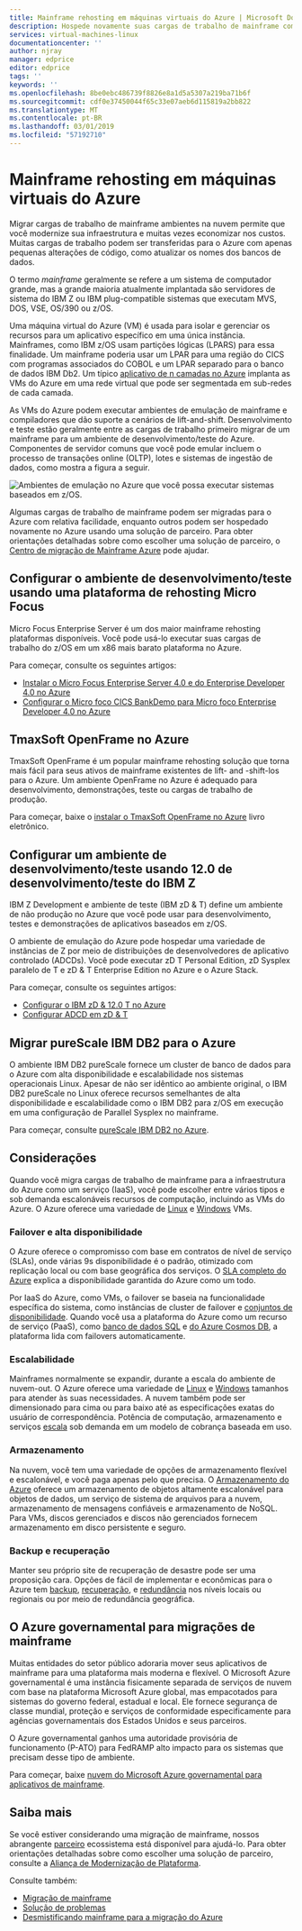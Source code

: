```yaml
---
title: Mainframe rehosting em máquinas virtuais do Azure | Microsoft Docs
description: Hospede novamente suas cargas de trabalho de mainframe como sistemas com base em IBM Z usando máquinas virtuais (VMs) no Microsoft Azure.
services: virtual-machines-linux
documentationcenter: ''
author: njray
manager: edprice
editor: edprice
tags: ''
keywords: ''
ms.openlocfilehash: 8be0ebc486739f8826e8a1d5a5307a219ba71b6f
ms.sourcegitcommit: cdf0e37450044f65c33e07aeb6d115819a2bb822
ms.translationtype: MT
ms.contentlocale: pt-BR
ms.lasthandoff: 03/01/2019
ms.locfileid: "57192710"
---
```

# <a name="mainframe-rehosting-on-azure-virtual-machines"></a>Mainframe rehosting em máquinas virtuais do Azure

Migrar cargas de trabalho de mainframe ambientes na nuvem permite que você modernize sua infraestrutura e muitas vezes economizar nos custos. Muitas cargas de trabalho podem ser transferidas para o Azure com apenas pequenas alterações de código, como atualizar os nomes dos bancos de dados.

O termo *mainframe* geralmente se refere a um sistema de computador grande, mas a grande maioria atualmente implantada são servidores de sistema do IBM Z ou IBM plug-compatible sistemas que executam MVS, DOS, VSE, OS/390 ou z/OS.

Uma máquina virtual do Azure (VM) é usada para isolar e gerenciar os recursos para um aplicativo específico em uma única instância. Mainframes, como IBM z/OS usam partições lógicas (LPARS) para essa finalidade. Um mainframe poderia usar um LPAR para uma região do CICS com programas associados do COBOL e um LPAR separado para o banco de dados IBM Db2. Um típico [aplicativo de n camadas no Azure](https://docs.microsoft.com/azure/architecture/reference-architectures/n-tier/n-tier-sql-server) implanta as VMs do Azure em uma rede virtual que pode ser segmentada em sub-redes de cada camada.

As VMs do Azure podem executar ambientes de emulação de mainframe e compiladores que dão suporte a cenários de lift-and-shift. Desenvolvimento e teste estão geralmente entre as cargas de trabalho primeiro migrar de um mainframe para um ambiente de desenvolvimento/teste do Azure. Componentes de servidor comuns que você pode emular incluem o processo de transações online (OLTP), lotes e sistemas de ingestão de dados, como mostra a figura a seguir.

![Ambientes de emulação no Azure que você possa executar sistemas baseados em z/OS.](media/01-overview.png)

Algumas cargas de trabalho de mainframe podem ser migradas para o Azure com relativa facilidade, enquanto outros podem ser hospedado novamente no Azure usando uma solução de parceiro. Para obter orientações detalhadas sobre como escolher uma solução de parceiro, o [Centro de migração de Mainframe Azure](https://azure.microsoft.com/migration/mainframe/) pode ajudar.

## <a name="set-up-devtest-environment-using-a-micro-focus-rehosting-platform"></a>Configurar o ambiente de desenvolvimento/teste usando uma plataforma de rehosting Micro Focus

Micro Focus Enterprise Server é um dos maior mainframe rehosting plataformas disponíveis. Você pode usá-lo executar suas cargas de trabalho do z/OS em um x86 mais barato plataforma no Azure.

Para começar, consulte os seguintes artigos:

- [Instalar o Micro Focus Enterprise Server 4.0 e do Enterprise Developer 4.0 no Azure](./microfocus/set-up-micro-focus-on-azure.md)
- [Configurar o Micro foco CICS BankDemo para Micro foco Enterprise Developer 4.0 no Azure](./microfocus/demo.md)

## <a name="tmaxsoft-openframe-on-azure"></a>TmaxSoft OpenFrame no Azure

TmaxSoft OpenFrame é um popular mainframe rehosting solução que torna mais fácil para seus ativos de mainframe existentes de lift- and -shift-los para o Azure. Um ambiente OpenFrame no Azure é adequado para desenvolvimento, demonstrações, teste ou cargas de trabalho de produção.

Para começar, baixe o [instalar o TmaxSoft OpenFrame no Azure](https://azure.microsoft.com/resources/install-tmaxsoft-openframe-on-azure/) livro eletrônico.

## <a name="set-up-a-devtest-environment-using-ibm-z-devtest-120"></a>Configurar um ambiente de desenvolvimento/teste usando 12.0 de desenvolvimento/teste do IBM Z

IBM Z Development e ambiente de teste (IBM zD & T) define um ambiente de não produção no Azure que você pode usar para desenvolvimento, testes e demonstrações de aplicativos baseados em z/OS.

O ambiente de emulação do Azure pode hospedar uma variedade de instâncias de Z por meio de distribuições de desenvolvedores de aplicativo controlado (ADCDs). Você pode executar zD T Personal Edition, zD Sysplex paralelo de T e zD & T Enterprise Edition no Azure e o Azure Stack.

Para começar, consulte os seguintes artigos:

-   [Configurar o IBM zD & 12.0 T no Azure](./ibm/install-ibm-z-environment.md)
-   [Configurar ADCD em zD & T](./ibm/demo.md)

## <a name="migrate-ibm-db2-purescale-to-azure"></a>Migrar pureScale IBM DB2 para o Azure

O ambiente IBM DB2 pureScale fornece um cluster de banco de dados para o Azure com alta disponibilidade e escalabilidade nos sistemas operacionais Linux. Apesar de não ser idêntico ao ambiente original, o IBM DB2 pureScale no Linux oferece recursos semelhantes de alta disponibilidade e escalabilidade como o IBM DB2 para z/OS em execução em uma configuração de Parallel Sysplex no mainframe.

Para começar, consulte [pureScale IBM DB2 no Azure](https://docs.microsoft.com/azure/virtual-machines/linux/ibm-db2-purescale-azure).

## <a name="considerations"></a>Considerações

Quando você migra cargas de trabalho de mainframe para a infraestrutura do Azure como um serviço (IaaS), você pode escolher entre vários tipos e sob demanda escalonáveis recursos de computação, incluindo as VMs do Azure. O Azure oferece uma variedade de [Linux](https://docs.microsoft.com/azure/virtual-machines/linux/overview) e [Windows](https://docs.microsoft.com/azure/virtual-machines/windows/overview) VMs.

### <a name="high-availability-and-failover"></a>Failover e alta disponibilidade

O Azure oferece o compromisso com base em contratos de nível de serviço (SLAs), onde várias 9s disponibilidade é o padrão, otimizado com replicação local ou com base geográfica dos serviços. O [SLA completo do Azure](https://azure.microsoft.com/support/legal/sla/virtual-machines/) explica a disponibilidade garantida do Azure como um todo.

Por IaaS do Azure, como VMs, o failover se baseia na funcionalidade específica do sistema, como instâncias de cluster de failover e [conjuntos de disponibilidade](https://docs.microsoft.com/azure/virtual-machines/windows/regions-and-availability#availability-sets). Quando você usa a plataforma do Azure como um recurso de serviço (PaaS), como [banco de dados SQL](https://docs.microsoft.com/azure/sql-database/sql-database-technical-overview) e [do Azure Cosmos DB](https://docs.microsoft.com/azure/cosmos-db/introduction), a plataforma lida com failovers automaticamente.

### <a name="scalability"></a>Escalabilidade

Mainframes normalmente se expandir, durante a escala do ambiente de nuvem-out. O Azure oferece uma variedade de [Linux](https://docs.microsoft.com/azure/virtual-machines/linux/sizes) e [Windows](https://docs.microsoft.com/azure/virtual-machines/windows/sizes) tamanhos para atender às suas necessidades. A nuvem também pode ser dimensionado para cima ou para baixo até as especificações exatas do usuário de correspondência. Potência de computação, armazenamento e serviços [escala](https://docs.microsoft.com/azure/architecture/best-practices/auto-scaling) sob demanda em um modelo de cobrança baseada em uso.

### <a name="storage"></a>Armazenamento

Na nuvem, você tem uma variedade de opções de armazenamento flexível e escalonável, e você paga apenas pelo que precisa. O [Armazenamento do Azure](https://docs.microsoft.com/azure/storage/common/storage-introduction) oferece um armazenamento de objetos altamente escalonável para objetos de dados, um serviço de sistema de arquivos para a nuvem, armazenamento de mensagens confiáveis e armazenamento de NoSQL. Para VMs, discos gerenciados e discos não gerenciados fornecem armazenamento em disco persistente e seguro.

### <a name="backup-and-recovery"></a>Backup e recuperação

Manter seu próprio site de recuperação de desastre pode ser uma proposição cara. Opções de fácil de implementar e econômicas para o Azure tem [backup](https://docs.microsoft.com/azure/backup/backup-introduction-to-azure-backup), [recuperação](https://docs.microsoft.com/azure/site-recovery/site-recovery-overview), e [redundância](https://docs.microsoft.com/azure/storage/common/storage-redundancy) nos níveis locais ou regionais ou por meio de redundância geográfica.

## <a name="azure-government-for-mainframe-migrations"></a>O Azure governamental para migrações de mainframe

Muitas entidades do setor público adoraria mover seus aplicativos de mainframe para uma plataforma mais moderna e flexível. O Microsoft Azure governamental é uma instância fisicamente separada de serviços de nuvem com base na plataforma Microsoft Azure global, mas empacotados para sistemas do governo federal, estadual e local. Ele fornece segurança de classe mundial, proteção e serviços de conformidade especificamente para agências governamentais dos Estados Unidos e seus parceiros.

O Azure governamental ganhos uma autoridade provisória de funcionamento (P-ATO) para FedRAMP alto impacto para os sistemas que precisam desse tipo de ambiente. 

Para começar, baixe [nuvem do Microsoft Azure governamental para aplicativos de mainframe](https://azure.microsoft.com/resources/microsoft-azure-government-cloud-for-mainframe-applications/en-us/).

## <a name="learn-more"></a>Saiba mais

Se você estiver considerando uma migração de mainframe, nossos abrangente [parceiro](partner-workloads.md) ecossistema está disponível para ajudá-lo. Para obter orientações detalhadas sobre como escolher uma solução de parceiro, consulte a [Aliança de Modernização de Plataforma](https://www.platformmodernization.org/pages/mainframe.aspx).

Consulte também:

-   [Migração de mainframe](https://docs.microsoft.com/azure/architecture/cloud-adoption/infrastructure/mainframe-migration/overview)
-   [Solução de problemas](https://docs.microsoft.com/azure/virtual-machines/troubleshooting/)
-   [Desmistificando mainframe para a migração do Azure](https://azure.microsoft.com/resources/demystifying-mainframe-to-azure-migration/en-us/)

<!-- INTERNAL LINKS -->
[microfocus-get-started]: /microfocus/get-started.md
[microfocus-setup]: /microfocus/set-up-micro-focus-on-azure.md
[microfocus-demo]: /microfocus/demo.md
[ibm-get-started]: /ibm/get-started.md
[ibm-install-z]: /ibm/install-ibm-z-environment.md
[ibm-demo]: /ibm/demo.md
